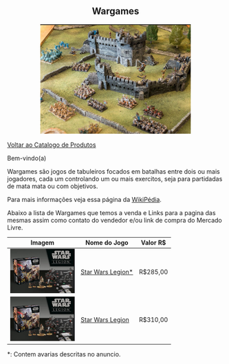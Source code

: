 <center><h2> Wargames</h2></center>

<center><img src="../../../img/muambas/wargames/wargame.jpg" width="350"></center>

>

[Voltar ao Catalogo de Produtos](../index.md)

Bem-vindo(a)

Wargames são jogos de tabuleiros focados em batalhas entre dois ou mais jogadores, cada um controlando um ou mais exercitos, seja para partidadas de mata mata ou com objetivos.

Para mais informações veja essa página da [WikiPédia](https://pt.wikipedia.org/wiki/WarGame).

Abaixo a lista de Wargames que temos a venda e Links para a pagina das mesmas assim como contato do vendedor e/ou link de compra do Mercado Livre.

|Imagem|Nome do Jogo| Valor R$|
|--|--|--|
|<img src="../../../img/muambas/wargames/legion/coreset.jpg" width="150">|[Star Wars Legion*](./legionCoreSet.md)| R$285,00|
|<img src="../../../img/muambas/wargames/legion/coreset.jpg" width="150">|[Star Wars Legion](./legionCoreSet.md)| R$310,00|

*: Contem avarias descritas no anuncio.